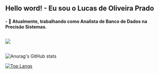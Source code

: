 ## Hello word! -  Eu sou o Lucas de Oliveira Prado

#### - 💪 Atualmente, trabalhando como Analista de Banco de Dados na Precisão Sistemas.

##

<a href="https://www.linkedin.com/in/lucas-de-oliveira-prado-7bb688121/" target="_blank"><img src="https://img.shields.io/badge/LinkedIn-0077B5?style=for-the-badge&logo=linkedin&logoColor=white" target="_blank"></a>

##

<div>

![Anurag's GitHub stats](https://github-readme-stats.vercel.app/api?username=lklukas007&show_icons=true&theme=github_dark)

[![Top Langs](https://github-readme-stats.vercel.app/api/top-langs/?username=lklukas007&langs_count=10)](https://github.com/anuraghazra/github-readme-stats)

</div>
